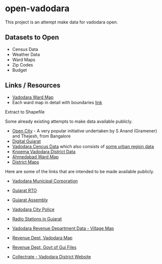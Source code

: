 # open-vadodara

This project is an attempt make data for vadodara open.


## Datasets to Open

- Census Data
- Weather Data
- Ward Maps
- Zip Codes
- Budget

## Links / Resources

- [Vadodara Ward Map](https://vmc.gov.in/pdf/AdministrativeWard/TOTAL%20WARD%20IN%20ROAD%20MAP%2020-11-2015.pdf)
- Each ward map in detail with boundaries [link](https://vmc.gov.in/AdministrativeWardwiseMap.aspx)

Extract to Shapefile

Some already existing attempts to make data available publicly.

- [Open City](http://opencity.in/) - A very popular initiative undertaken by S Anand (Gramener) and Thejesh, from Bangalore
- [Digital Gujarat](https://www.digitalgujarat.gov.in/)
- [Vadodara Cencus Data](https://www.census2011.co.in/census/district/200-vadodara.html) which also consists of [some urban region data](https://www.census2011.co.in/census/metropolitan/277-vadodara.html)
- [Knoema Vadodara District Data](https://knoema.com/atlas/India/Vadodara-District)
- [Ahmedabad Ward Map](http://projects.datameet.org/Municipal_Spatial_Data/ahmedabad/#supporting-documents)
- [District Maps](https://github.com/datameet/maps)

Here are some of the links that are intended to be made available publicly.

- [Vadodara Municipal Corporation](https://vmc.gov.in/)
- [Gujarat RTO](http://rtogujarat.gov.in/)
- [Gujarat Assembly](http://www.gujaratassembly.gov.in/epvadodara.htm)
- [Vadodara City Police](https://cpvadodara.gujarat.gov.in/cpvadodara/default.aspx)
- [Radio Stations in Gujarat](https://www.asiawaves.net/india/gujarat-radio.htm)

- [Vadodara Revenue Department Data - Village Map](https://revenuedepartment.gujarat.gov.in/village-map)
- [Revenue Dept, Vadodara Map](https://revenuedepartment.gujarat.gov.in/gujarat-jantari)
- [Revenue Dept, Govt of Guj Files](https://anyror.gujarat.gov.in/Info712Page.aspx)
- [Collectrate - Vadodara District Website](https://vadodara.gujarat.gov.in/home)